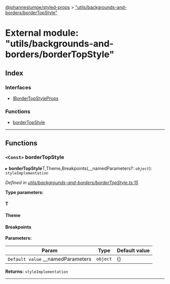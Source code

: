 [@johanneslumpe/styled-props](../README.md) > ["utils/backgrounds-and-borders/borderTopStyle"](../modules/_utils_backgrounds_and_borders_bordertopstyle_.md)

# External module: "utils/backgrounds-and-borders/borderTopStyle"

## Index

### Interfaces

* [IBorderTopStyleProps](../interfaces/_utils_backgrounds_and_borders_bordertopstyle_.ibordertopstyleprops.md)

### Functions

* [borderTopStyle](_utils_backgrounds_and_borders_bordertopstyle_.md#bordertopstyle)

---

## Functions

<a id="bordertopstyle"></a>

### `<Const>` borderTopStyle

▸ **borderTopStyle**T,Theme,Breakpoints(__namedParameters?: *`object`*): `styleImplementation`

*Defined in [utils/backgrounds-and-borders/borderTopStyle.ts:15](https://github.com/johanneslumpe/styled-props/blob/3abf398/src/utils/backgrounds-and-borders/borderTopStyle.ts#L15)*

**Type parameters:**

#### T 
#### Theme 
#### Breakpoints 
**Parameters:**

| Param | Type | Default value |
| ------ | ------ | ------ |
| `Default value` __namedParameters | `object` |  {} |

**Returns:** `styleImplementation`

___

